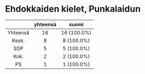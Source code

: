 # Ehdokkaiden kielet, Punkalaidun

| |yhteensä|suomi|
|:---:|:---:|:---:|
|Yhteensä|16|16 (100.0%)|
|Kesk.|8|8 (100.0%)|
|SDP|5|5 (100.0%)|
|Kok.|2|2 (100.0%)|
|PS|1|1 (100.0%)|


